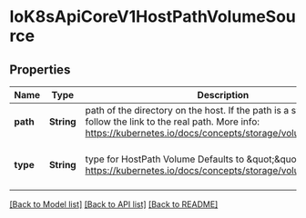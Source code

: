 # IoK8sApiCoreV1HostPathVolumeSource


## Properties
Name | Type | Description | Notes
------------ | ------------- | ------------- | -------------
**path** | **String** | path of the directory on the host. If the path is a symlink, it will follow the link to the real path. More info: https://kubernetes.io/docs/concepts/storage/volumes#hostpath | [default to nothing]
**type** | **String** | type for HostPath Volume Defaults to \&quot;\&quot; More info: https://kubernetes.io/docs/concepts/storage/volumes#hostpath | [optional] [default to nothing]


[[Back to Model list]](../README.md#models) [[Back to API list]](../README.md#api-endpoints) [[Back to README]](../README.md)


